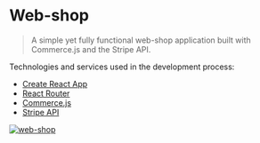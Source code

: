 # Web-shop

> A simple yet fully functional web-shop application built with Commerce.js and the Stripe API.

Technologies and services used in the development process:

- [Create React App](https://github.com/facebook/create-react-app)
- [React Router](https://reactrouter.com/)
- [Commerce.js](https://commercejs.com/)
- [Stripe API](https://stripe.com/es-us)

<a href="https://web-shop-jg.netlify.app/"><img src="https://i.ibb.co/ssJSXhv/web-shop.png" alt="web-shop" border="0"></a>
